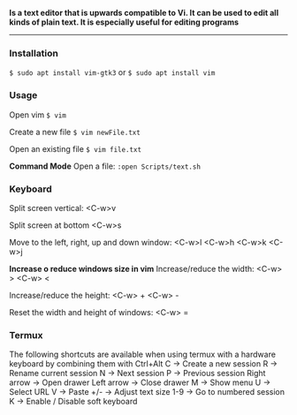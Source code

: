**Is a text editor that is upwards compatible to Vi.  It can be used to edit all kinds of plain text.  It is especially useful for editing programs**

---

### Installation
`$ sudo apt install vim-gtk3`
or
`$ sudo apt install vim`

### Usage
Open vim
`$ vim`

Create a new file
`$ vim newFile.txt`

Open an existing file
`$ vim file.txt`

**Command Mode** Open a file:
`:open Scripts/text.sh`

### Keyboard
Split screen vertical:
\<C-w>v

Split screen at bottom
\<C-w>s

Move to the left, right, up and down window:
\<C-w>l
\<C-w>h
\<C-w>k
\<C-w>j

**Increase o reduce windows size in vim**
Increase/reduce the width:
\<C-w> >
\<C-w> <

Increase/reduce the height:
\<C-w> +
\<C-w> -

Reset the width and height of windows:
\<C-w> =

### Termux
The following shortcuts are available when using termux with  a hardware keyboard by combining them with Ctrl+Alt
C -> Create a new session
R -> Rename current session
N -> Next session
P -> Previous session
Right arrow -> Open drawer
Left arrow -> Close drawer 
M -> Show menu
U -> Select URL
V -> Paste
+/- -> Adjust text size
1-9 -> Go to numbered session
K -> Enable / Disable soft keyboard